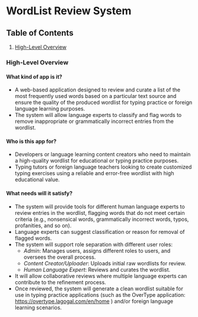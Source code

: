 # WordList Review System

## Table of Contents

1. [High-Level Overview](#high-level-overview)


### High-Level Overview

#### What kind of app is it?

-	A web-based application designed to review and curate a list of the most frequently used words based on a particular text source and ensure the quality of the produced wordlist for typing practice or foreign language learning purposes. 
-	The system will allow language experts to classify and flag words to remove inappropriate or grammatically incorrect entries from the wordlist.

#### Who is this app for?

-	Developers or language learning content creators who need to maintain a high-quality wordlist for educational or typing practice purposes.
-	Typing tutors or foreign language teachers looking to create customized typing exercises using a reliable and error-free wordlist with high educational value.

#### What needs will it satisfy?

-	The system will provide tools for different human language experts to review entries in the wordlist, flagging words that do not meet certain criteria (e.g., nonsensical words, grammatically incorrect words, typos, profanities, and so on).
-	Language experts can suggest classification or reason for removal of flagged words.
-	The system will support role separation with different user roles:
    -	*Admin*: Manages users, assigns different roles to users, and oversees the overall process.
    -	*Content Creator/Uploader*: Uploads initial raw wordlists for review.
    -	*Human Language Expert*: Reviews and curates the wordlist.
-	It will allow collaborative reviews where multiple language experts can contribute to the refinement process.
-	Once reviewed, the system will generate a clean wordlist suitable for use in typing practice applications (such as the OverType application: https://overtype.lagogal.com/en/home ) and/or foreign language learning scenarios.
